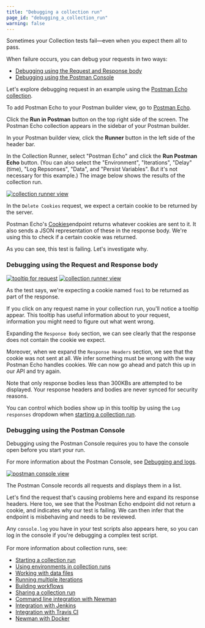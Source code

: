 ```yaml
---
title: "Debugging a collection run"
page_id: "debugging_a_collection_run"
warning: false
---
```


Sometimes your Collection tests fail—even when you expect them all to pass. 

When failure occurs, you can debug your requests in two ways:

* [Debugging using the Request and Response body](#debugging-using-the-request-and-response-body)
* [Debugging using the Postman Console](#debugging-using-the-postman-console)

Let's explore debugging request in an example using the [Postman Echo collection](https://docs.postman-echo.com/).

To add Postman Echo to your Postman builder view, go to [Postman Echo](https://docs.postman-echo.com/). 

Click the **Run in Postman** button on the top right side of the screen. The Postman Echo collection appears in the sidebar of your Postman builder.

In your Postman builder view, click the **Runner** button in the left side of the header bar.

In the Collection Runner, select "Postman Echo" and click the **Run Postman Echo** button. (You can also select the "Environment", "Iterations", "Delay" (time), "Log Repsonses", "Data", and "Persist Variables". But it's not necessary for this example.) The image below shows the results of the collection run.

[![collection runner view](https://s3.amazonaws.com/postman-static-getpostman-com/postman-docs/58531976.png)](https://s3.amazonaws.com/postman-static-getpostman-com/postman-docs/58531976.png)

In the `Delete Cookies` request, we expect a certain cookie to be returned by the server.

Postman Echo's [Cookies](https://docs.postman-echo.com/#37368024-f6a8-0f70-85fc-7e876cde9e33)endpoint returns whatever cookies are sent to it. It also sends a JSON representation of these in the response body. We're using this to check if a certain cookie was returned.

As you can see, this test is failing. Let's investigate why.

### Debugging using the Request and Response body

[![tooltip for request](https://s3.amazonaws.com/postman-static-getpostman-com/postman-docs/58532000.png)](https://s3.amazonaws.com/postman-static-getpostman-com/postman-docs/58532000.png)
[![collection runner view](https://s3.amazonaws.com/postman-static-getpostman-com/postman-docs/58532254.png)](https://s3.amazonaws.com/postman-static-getpostman-com/postman-docs/58532254.png)

As the test says, we're expecting a cookie named `foo1` to be returned as part of the response. 

If you click on any request name in your collection run, you'll notice a tooltip appear. This tooltip has useful information about to your request, information you might need to figure out what went wrong. 

Expanding the `Response Body` section, we can see clearly that the response does not contain the cookie we expect.

Moreover, when we expand the `Response Headers` section, we see that the cookie was not sent at all. We infer something must be wrong with the way Postman Echo handles cookies. We can now go ahead and patch this up in our API and try again.

Note that only response bodies less than 300KBs are attempted to be displayed. Your response headers and bodies are never synced for security reasons. 

You can control which bodies show up in this tooltip by using the `Log responses` dropdown when [starting a collection run](/docs/v6/postman/collection_runs/starting_a_collection_run).

### Debugging using the Postman Console

Debugging using the Postman Console requires you to have the console open before you start your run. 

For more information about the Postman Console, see [Debugging and logs](/docs/v6/postman/sending_api_requests/debugging_and_logs).

[![postman console view](https://s3.amazonaws.com/postman-static-getpostman-com/postman-docs/58532402.png)](https://s3.amazonaws.com/postman-static-getpostman-com/postman-docs/58532402.png)

The Postman Console records all requests and displays them in a list.

Let's find the request that's causing problems here and expand its response headers. Here too, we see that the Postman Echo endpoint did not return a cookie, and indicates why our test is failing. We can then infer that the endpoint is misbehaving and needs to be reviewed.

Any `console.log` you have in your test scripts also appears here, so you can log in the console if you're debugging a complex test script. 
<br>
<br>
For more information about collection runs, see:

* [Starting a collection run](/docs/v6/postman/collection_runs/starting_a_collection_run)
* [Using environments in collection runs](/docs/v6/postman/collection_runs/using_environments_in_collection_runs)
* [Working with data files](/docs/v6/postman/collection_runs/working_with_data_files)
* [Running multiple iterations](/docs/v6/postman/collection_runs/running_multiple_iterations)
* [Building workflows](/docs/v6/postman/collection_runs/building_workflows)
* [Sharing a collection run](/docs/v6/postman/collection_runs/sharing_a_collection_run)
* [Command line integration with Newman](/docs/v6/postman/collection_runs/command_line_integration_with_newman)
* [Integration with Jenkins](/docs/v6/postman/collection_runs/integration_with_jenkins)
* [Integration with Travis CI](/docs/v6/postman/collection_runs/integration_with_travis)
* [Newman with Docker](/docs/v6/postman/collection_runs/newman_with_docker)



